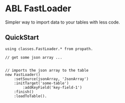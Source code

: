 # ABL FastLoader

Simpler way to import data to your tables with less code.

## QuickStart

```progress
using classes.FastLoader.* from propath.

// get some json array ...


// imports the json array to the table
new FastLoader()
    :setSource(jsonArray, 'JsonArray')
    :initTarget('some-table')
        :addKeyField('key-field-1')
    :finish()
    :loadToTable().

```
